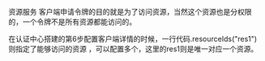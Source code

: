 资源服务
客户端申请令牌的目的就是为了访问资源，当然这个资源也是分权限的，一个令牌不是所有资源都能访问的。

在认证中心搭建的第6步配置客户端详情的时候，一行代码.resourceIds("res1")则指定了能够访问的资源
，可以配置多个，这里的res1则是唯一对应一个资源。
